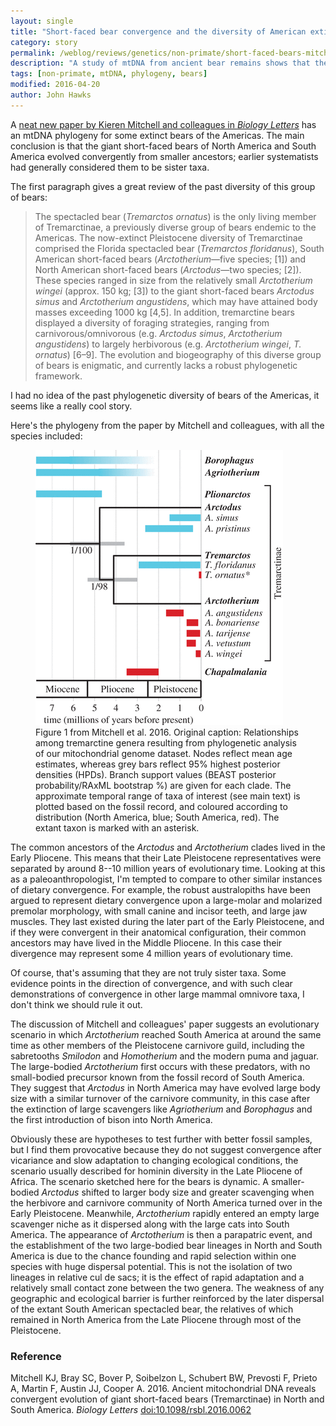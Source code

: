 ```yaml
---
layout: single
title: "Short-faced bear convergence and the diversity of American extinct bears"
category: story
permalink: /weblog/reviews/genetics/non-primate/short-faced-bears-mitchell-2016.html
description: "A study of mtDNA from ancient bear remains shows that the relationships among the giant bears is not what it seemed from their morphology."
tags: [non-primate, mtDNA, phylogeny, bears]
modified: 2016-04-20
author: John Hawks
---
```



A <a href="http://dx.doi.org/10.1098/rsbl.2016.0062">neat new paper by Kieren Mitchell and colleagues in <em>Biology Letters</em></a> has an mtDNA phylogeny for some extinct bears of the Americas. The main conclusion is that the giant short-faced bears of North America and South America evolved convergently from smaller ancestors; earlier systematists had generally considered them to be sister taxa. 

The first paragraph gives a great review of the past diversity of this group of bears: 


<blockquote>The spectacled bear (<em>Tremarctos ornatus</em>) is the only living member of Tremarctinae, a previously diverse group of bears endemic to the Americas. The now-extinct Pleistocene diversity of Tremarctinae comprised the Florida spectacled bear (<em>Tremarctos floridanus</em>), South American short-faced bears (<em>Arctotherium</em>—five species; [1]) and North American short-faced bears (<em>Arctodus</em>—two species; [2]). These species ranged in size from the relatively small <em>Arctotherium wingei</em> (approx. 150 kg; [3]) to the giant short-faced bears <em>Arctodus simus</em> and <em>Arctotherium angustidens</em>, which may have attained body masses exceeding 1000 kg [4,5]. In addition, tremarctine bears displayed a diversity of foraging strategies, ranging from carnivorous/omnivorous (e.g. <em>Arctodus simus</em>, <em>Arctotherium angustidens</em>) to largely herbivorous (e.g. <em>Arctotherium wingei</em>, <em>T. ornatus</em>) [6–9]. The evolution and biogeography of this diverse group of bears is enigmatic, and currently lacks a robust phylogenetic framework.</blockquote>

I had no idea of the past phylogenetic diversity of bears of the Americas, it seems like a really cool story. 

Here's the phylogeny from the paper by Mitchell and colleagues, with all the species included: 

<figure>
<img src="/images/mitchell-arctodus-phylogeny-2016.png" alt="American bear phylogeny" />
<figcaption>Figure 1 from Mitchell et al. 2016. Original caption: Relationships among tremarctine genera resulting from phylogenetic analysis of our mitochondrial genome dataset. Nodes reflect mean age estimates, whereas grey bars reflect 95% highest posterior densities (HPDs). Branch support values (BEAST posterior probability/RAxML bootstrap %) are given for each clade. The approximate temporal range of taxa of interest (see main text) is plotted based on the fossil record, and coloured according to distribution (North America, blue; South America, red). The extant taxon is marked with an asterisk.</figcaption>
</figure>

The common ancestors of the <em>Arctodus</em> and <em>Arctotherium</em> clades lived in the Early Pliocene. This means that their Late Pleistocene representatives were separated by around 8--10 million years of evolutionary time. Looking at this as a paleoanthropologist, I'm tempted to compare to other similar instances of dietary convergence. For example, the robust australopiths have been argued to represent dietary convergence upon a large-molar and molarized premolar morphology, with small canine and incisor teeth, and large jaw muscles. They last existed during the later part of the Early Pleistocene, and if they were convergent in their anatomical configuration, their common ancestors may have lived in the Middle Pliocene. In this case their divergence may represent some 4 million years of evolutionary time. 

Of course, that's assuming that they are not truly sister taxa. Some evidence points in the direction of convergence, and with such clear demonstrations of convergence in other large mammal omnivore taxa, I don't think we should rule it out. 

The discussion of Mitchell and colleagues' paper suggests an evolutionary scenario in which <em>Arctotherium</em> reached South America at around the same time as other members of the Pleistocene carnivore guild, including the sabretooths <em>Smilodon</em> and <em>Homotherium</em> and the modern puma and jaguar. The large-bodied <em>Arctotherium</em> first occurs with these predators, with no small-bodied precursor known from the fossil record of South America. They suggest that <em>Arctodus</em> in North America may have evolved large body size with a similar turnover of the carnivore community, in this case after the extinction of large scavengers like <em>Agriotherium</em> and <em>Borophagus</em> and the first introduction of bison into North America. 

Obviously these are hypotheses to test further with better fossil samples, but I find them provocative because they do not suggest convergence after vicariance and slow adaptation to changing ecological conditions, the scenario usually described for hominin diversity in the Late Pliocene of Africa. The scenario sketched here for the bears is dynamic. A smaller-bodied <em>Arctodus</em> shifted to larger body size and greater scavenging when the herbivore and carnivore community of North America turned over in the Early Pleistocene. Meanwhile, <em>Arctotherium</em> rapidly entered an empty large scavenger niche as it dispersed along with the large cats into South America. The appearance of <em>Arctotherium</em> is then a parapatric event, and the establishment of the two large-bodied bear lineages in North and South America is due to the chance founding and rapid selection within one species with huge dispersal potential. This is not the isolation of two lineages in relative cul de sacs; it is the effect of rapid adaptation and a relatively small contact zone between the two genera. The weakness of any geographic and ecological barrier is further reinforced by the later dispersal of the extant South American spectacled bear, the relatives of which remained in North America from the Late Pliocene through most of the Pleistocene. 

### Reference

<p class="cite">Mitchell KJ, Bray SC, Bover P, Soibelzon L, Schubert BW, Prevosti F, Prieto A, Martin F, Austin JJ, Cooper A. 2016. Ancient mitochondrial DNA reveals convergent evolution of giant short-faced bears (Tremarctinae) in North and South America. <em>Biology Letters</em> <a href="http://dx.doi.org/10.1098/rsbl.2016.0062">doi:10.1098/rsbl.2016.0062</a></p>
